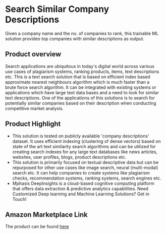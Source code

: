# Search Similar Company Descriptions
Given a company name and the no. of companies to rank, this trainable ML solution provides top companies with similar descriptions as output.

## Product overview
Search applications are ubiquitous in today's digital world across various use cases of plagiarism systems, ranking products, items, text descriptions etc. This is a text search solution that is based on efficient index based approximate nearest neighbours algorithm which is much faster than a brute force search algorithm. It can be integrated with existing systems or applications which have large text data bases and a need to look for similar text descriptions. One of the applications of this solutions is to search for potentially similar companies based on their description when conducting competitive market analysis.  

## Product Highlight 
* This solution is tested on publicly available 'company descriptions' dataset. It uses efficient indexing (clustering of dense vectors) based on state of the art text similarity search algorithms and can be utilized for creating search indexes for any large text databases like news articles, websites, user profiles, blogs, product descriptions etc.
* This solution is primarily focused on textual descriptive data but can be repurposed for other use cases like image search, neural (multi-modal) search etc. It can help companies to create systems like plagiarism checks, recommendation systems, ranking systems, search engines etc.
* Mphasis DeepInsights is a cloud-based cognitive computing platform that offers data extraction & predictive analytics capabilities. Need Customized Deep learning and Machine Learning Solutions? Get in Touch!

## Amazon Marketplace Link
The product can be found [here](https://aws.amazon.com/marketplace/pp/prodview-azdcurco3xlsm)
